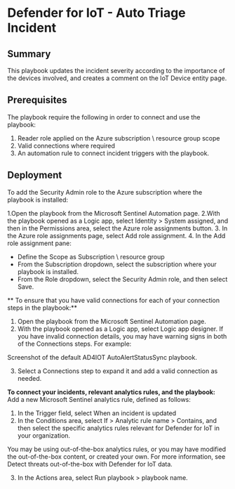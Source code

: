 # Defender for IoT - Auto Triage Incident

## Summary
This playbook updates the incident severity according to the importance of the devices involved, and creates a comment on the IoT Device entity page.

## Prerequisites
The playbook require the following in order to connect and use the playbook:

1. Reader role applied on the Azure subscription \ resource group scope
2. Valid connections where required
3. An automation rule to connect incident triggers with the playbook.

## Deployment
To add the Security Admin role to the Azure subscription where the playbook is installed:

1.Open the playbook from the Microsoft Sentinel Automation page.
2.With the playbook opened as a Logic app, select Identity > System assigned, and then in the Permissions area, select the Azure role assignments button.
3. In the Azure role assignments page, select Add role assignment.
4. In the Add role assignment pane:
  - Define the Scope as Subscription \ resource group
  - From the Subscription dropdown, select the subscription where your playbook is installed.
  - From the Role dropdown, select the Security Admin role, and then select Save.
  
** To ensure that you have valid connections for each of your connection steps in the playbook:**
1. Open the playbook from the Microsoft Sentinel Automation page.
2. With the playbook opened as a Logic app, select Logic app designer. If you have invalid connection details, you may have warning signs in both of the Connections steps. For example:

Screenshot of the default AD4IOT AutoAlertStatusSync playbook.

3. Select a Connections step to expand it and add a valid connection as needed.

**To connect your incidents, relevant analytics rules, and the playbook:**
Add a new Microsoft Sentinel analytics rule, defined as follows:

1. In the Trigger field, select When an incident is updated
2. In the Conditions area, select If > Analytic rule name > Contains, and then select the specific analytics rules relevant for Defender for IoT in your organization.

You may be using out-of-the-box analytics rules, or you may have modified the out-of-the-box content, or created your own. For more information, see Detect threats out-of-the-box with Defender for IoT data.

3. In the Actions area, select Run playbook > playbook name.
